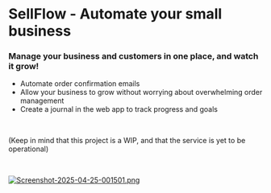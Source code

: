 # SellFlow - Automate your small business
### Manage your business and customers in one place, and watch it grow!
* Automate order confirmation emails
* Allow your business to grow without worrying about overwhelming order management
* Create a journal in the web app to track progress and goals

<br>

(Keep in mind that this project is a WIP, and that the service is yet to be operational)

<br>

[![Screenshot-2025-04-25-001501.png](https://i.postimg.cc/wBTdV3sp/Screenshot-2025-04-25-001501.png)](https://postimg.cc/BjyyZSgY)
